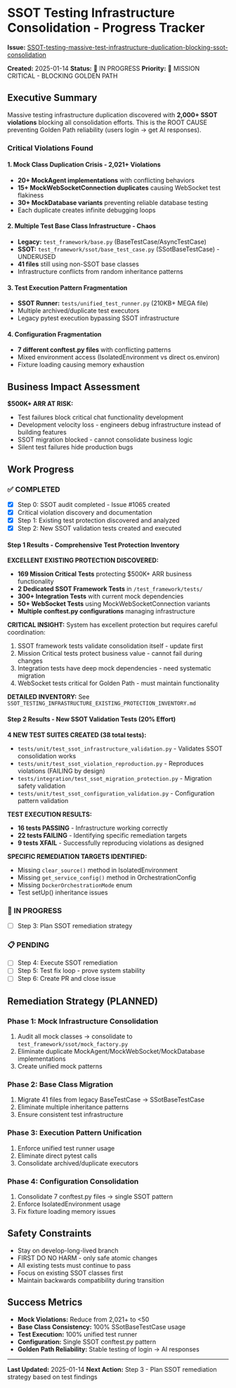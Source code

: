 # SSOT Testing Infrastructure Consolidation - Progress Tracker

**Issue:** [SSOT-testing-massive-test-infrastructure-duplication-blocking-ssot-consolidation](https://github.com/netra-systems/netra-apex/issues/1065)

**Created:** 2025-01-14
**Status:** 🔄 IN PROGRESS
**Priority:** 🚨 MISSION CRITICAL - BLOCKING GOLDEN PATH

## Executive Summary

Massive testing infrastructure duplication discovered with **2,000+ SSOT violations** blocking all consolidation efforts. This is the ROOT CAUSE preventing Golden Path reliability (users login → get AI responses).

### Critical Violations Found

#### 1. Mock Class Duplication Crisis - 2,021+ Violations
- **20+ MockAgent implementations** with conflicting behaviors
- **15+ MockWebSocketConnection duplicates** causing WebSocket test flakiness
- **30+ MockDatabase variants** preventing reliable database testing
- Each duplicate creates infinite debugging loops

#### 2. Multiple Test Base Class Infrastructure - Chaos
- **Legacy:** `test_framework/base.py` (BaseTestCase/AsyncTestCase)
- **SSOT:** `test_framework/ssot/base_test_case.py` (SSotBaseTestCase) - UNDERUSED
- **41 files** still using non-SSOT base classes
- Infrastructure conflicts from random inheritance patterns

#### 3. Test Execution Pattern Fragmentation
- **SSOT Runner:** `tests/unified_test_runner.py` (210KB+ MEGA file)
- Multiple archived/duplicate test executors
- Legacy pytest execution bypassing SSOT infrastructure

#### 4. Configuration Fragmentation
- **7 different conftest.py files** with conflicting patterns
- Mixed environment access (IsolatedEnvironment vs direct os.environ)
- Fixture loading causing memory exhaustion

## Business Impact Assessment

**$500K+ ARR AT RISK:**
- Test failures block critical chat functionality development
- Development velocity loss - engineers debug infrastructure instead of building features
- SSOT migration blocked - cannot consolidate business logic
- Silent test failures hide production bugs

## Work Progress

### ✅ COMPLETED
- [x] Step 0: SSOT audit completed - Issue #1065 created
- [x] Critical violation discovery and documentation
- [x] Step 1: Existing test protection discovered and analyzed
- [x] Step 2: New SSOT validation tests created and executed

#### Step 1 Results - Comprehensive Test Protection Inventory
**EXCELLENT EXISTING PROTECTION DISCOVERED:**
- **169 Mission Critical Tests** protecting $500K+ ARR business functionality
- **2 Dedicated SSOT Framework Tests** in `/test_framework/tests/`
- **300+ Integration Tests** with current mock dependencies
- **50+ WebSocket Tests** using MockWebSocketConnection variants
- **Multiple conftest.py configurations** managing infrastructure

**CRITICAL INSIGHT:** System has excellent protection but requires careful coordination:
1. SSOT framework tests validate consolidation itself - update first
2. Mission Critical tests protect business value - cannot fail during changes
3. Integration tests have deep mock dependencies - need systematic migration
4. WebSocket tests critical for Golden Path - must maintain functionality

**DETAILED INVENTORY:** See `SSOT_TESTING_INFRASTRUCTURE_EXISTING_PROTECTION_INVENTORY.md`

#### Step 2 Results - New SSOT Validation Tests (20% Effort)
**4 NEW TEST SUITES CREATED (38 total tests):**
- `tests/unit/test_ssot_infrastructure_validation.py` - Validates SSOT consolidation works
- `tests/unit/test_ssot_violation_reproduction.py` - Reproduces violations (FAILING by design)
- `tests/integration/test_ssot_migration_protection.py` - Migration safety validation
- `tests/unit/test_ssot_configuration_validation.py` - Configuration pattern validation

**TEST EXECUTION RESULTS:**
- **16 tests PASSING** - Infrastructure working correctly
- **22 tests FAILING** - Identifying specific remediation targets
- **9 tests XFAIL** - Successfully reproducing violations as designed

**SPECIFIC REMEDIATION TARGETS IDENTIFIED:**
- Missing `clear_source()` method in IsolatedEnvironment
- Missing `get_service_config()` method in OrchestrationConfig
- Missing `DockerOrchestrationMode` enum
- Test setUp() inheritance issues

### 🔄 IN PROGRESS
- [ ] Step 3: Plan SSOT remediation strategy

### 📋 PENDING
- [ ] Step 4: Execute SSOT remediation
- [ ] Step 5: Test fix loop - prove system stability
- [ ] Step 6: Create PR and close issue

## Remediation Strategy (PLANNED)

### Phase 1: Mock Infrastructure Consolidation
1. Audit all mock classes → consolidate to `test_framework/ssot/mock_factory.py`
2. Eliminate duplicate MockAgent/MockWebSocket/MockDatabase implementations
3. Create unified mock patterns

### Phase 2: Base Class Migration
1. Migrate 41 files from legacy BaseTestCase → SSotBaseTestCase
2. Eliminate multiple inheritance patterns
3. Ensure consistent test infrastructure

### Phase 3: Execution Pattern Unification
1. Enforce unified test runner usage
2. Eliminate direct pytest calls
3. Consolidate archived/duplicate executors

### Phase 4: Configuration Consolidation
1. Consolidate 7 conftest.py files → single SSOT pattern
2. Enforce IsolatedEnvironment usage
3. Fix fixture loading memory issues

## Safety Constraints

- Stay on develop-long-lived branch
- FIRST DO NO HARM - only safe atomic changes
- All existing tests must continue to pass
- Focus on existing SSOT classes first
- Maintain backwards compatibility during transition

## Success Metrics

- **Mock Violations:** Reduce from 2,021+ to <50
- **Base Class Consistency:** 100% SSotBaseTestCase usage
- **Test Execution:** 100% unified test runner
- **Configuration:** Single SSOT conftest.py pattern
- **Golden Path Reliability:** Stable testing of login → AI responses

---

**Last Updated:** 2025-01-14
**Next Action:** Step 3 - Plan SSOT remediation strategy based on test findings